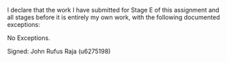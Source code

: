 I declare that the work I have submitted for Stage E of this assignment and all stages before it is entirely my own work, with the
following documented exceptions:

No Exceptions.

Signed: John Rufus Raja (u6275198)
